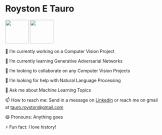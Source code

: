 # Royston E Tauro

[<img src="https://1000logos.net/wp-content/uploads/2017/03/Color-of-the-LinkedIn-Logo.jpg" width = "75">](https://www.linkedin.com/in/royston-tauro-516b6a1a6/)
[<img src="https://static01.nyt.com/images/2014/08/10/magazine/10wmt/10wmt-superJumbo-v4.jpg" width ="75">](https://twitter.com/invinciblelucas)
<!--
**lucasace/lucasace** is a ✨ _special_ ✨ repository because its `README.md` (this file) appears on your GitHub profile.

Here are some ideas to get you started:

- 🔭 I’m currently working on ...
- 🌱 I’m currently learning ...
- 👯 I’m looking to collaborate on ...
- 🤔 I’m looking for help with ...
- 💬 Ask me about ...
- 📫 How to reach me: ...
- 😄 Pronouns: ...
- ⚡ Fun fact: ...
-->
🔭 I’m currently working on a Computer Vision Project

🌱 I’m currently learning Generative Adversarial Networks

👯 I’m looking to collaborate on any Computer Vision Projects

🤔 I’m looking for help with Natural Language Processing

💬 Ask me about Machine Learning Topics

📫 How to reach me: Send in a message on [Linkedin](https://www.linkedin.com/in/royston-tauro-516b6a1a6/) or reach me on gmail at tauro.royston@gmail.com

😄 Pronouns: Anything goes
 
⚡ Fun fact: I love history!

